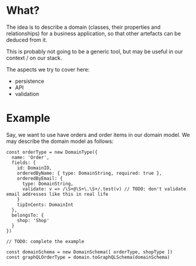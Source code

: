 # What?

The idea is to describe a domain (classes, their properties and relationships)
for a business application, so that other artefacts can be deduced from it.

This is probably not going to be a generic tool, but may be useful in our
context / on our stack.

The aspects we try to cover here:

- persistence
- API
- validation

# Example

Say, we want to use have orders and order items in our domain model. We may
describe the domain model as follows:

```
const orderType = new DomainType({
  name: 'Order',
  fields: {
    id: DomainID,
    orderedByName: { type: DomainString, required: true },
    orderedByEmail: {
      type: DomainString,
      validate: v => /\S+@\S+\.\S+/.test(v) // TODO: don't validate email addresses like this in real life
    }
    tipInCents: DomainInt
  },
  belongsTo: {
    shop: 'Shop'
  }
})

// TODO: complete the example

const domainSchema = new DomainSchema([ orderType, shopType ])
const graphQLOrderType = domain.toGraphQLSchema(domainSchema)

```
